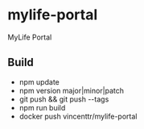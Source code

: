 # mylife-portal
MyLife Portal

## Build
 - npm update
 - npm version major|minor|patch
 - git push && git push --tags
 - npm run build
 - docker push vincenttr/mylife-portal
